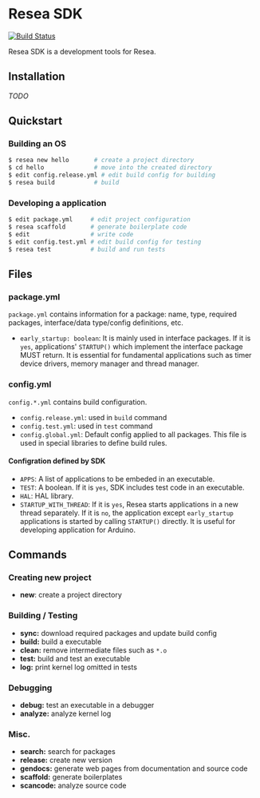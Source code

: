 # Resea SDK
[![Build Status](https://travis-ci.org/resea/sdk.svg?branch=master)](https://travis-ci.org/resea/sdk)

Resea SDK is a development tools for Resea.

## Installation
*TODO*

## Quickstart

### Building an OS
```sh
$ resea new hello       # create a project directory
$ cd hello              # move into the created directory
$ edit config.release.yml # edit build config for building
$ resea build           # build
```

### Developing a application
```sh
$ edit package.yml     # edit project configuration
$ resea scaffold       # generate boilerplate code
$ edit                 # write code
$ edit config.test.yml # edit build config for testing
$ resea test           # build and run tests
```

## Files
### package.yml
`package.yml` contains information for a package: name, type, required packages,
interface/data type/config definitions, etc.

- `early_startup: boolean`: It is mainly used in interface packages. If it is
  `yes`, applications' `STARTUP()` which implement the interface package MUST
   return. It is essential for fundamental applications such as timer device
   drivers, memory manager and thread manager.

### config.yml
`config.*.yml` contains build configuration.
- `config.release.yml`: used in `build` command
- `config.test.yml`: used in `test` command
- `config.global.yml`: Default config applied to all packages. This file is used
  in special libraries to define build rules.

#### Configration defined by SDK
- `APPS`: A list of applications to be embeded in an executable.
- `TEST`: A boolean. If it is `yes`, SDK includes test code in an executable.
- `HAL`: HAL library.
- `STARTUP_WITH_THREAD`: If it is `yes`, Resea starts applications in a new
  thread separately. If it is `no`, the application except `early_startup`
  applications is started by calling `STARTUP()` directly. It is useful for
  developing application for Arduino.

## Commands
### Creating new project
- **new**: create a project directory

### Building / Testing
- **sync:** download required packages and update build config
- **build:** build a executable
- **clean:** remove intermediate files such as `*.o`
- **test:** build and test an executable
- **log:** print kernel log omitted in tests

### Debugging
- **debug:** test an executable in a debugger
- **analyze:** analyze kernel log

### Misc.
- **search:** search for packages
- **release:** create new version
- **gendocs:** generate web pages from documentation and source code
- **scaffold:** generate boilerplates
- **scancode:** analyze source code
